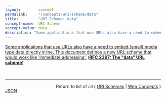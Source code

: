 ```yaml
---
layout:        concept
permalink:     "/concepts/uri-scheme/data"
title:         "URI Scheme: data"
concept-name:  URI Scheme
concept-value: data
description: "Some applications that use URLs also have a need to embed (small) media type data directly inline. This document defines a new URL scheme that would work like 'immediate addressing'."
---
```


[Some applications that use URLs also have a need to embed (small) media type data directly inline. This document defines a new URL scheme that would work like 'immediate addressing'.](http://tools.ietf.org/html/rfc2397#section-2 "Read documentation for URI Scheme &#34;data&#34;") (**[RFC 2397: The "data" URL scheme](/specs/IETF/RFC/2397 "A new URL scheme, &#34;data&#34;, is defined. It allows inclusion of small data items as &#34;immediate&#34; data, as if it had been included externally.")**)

<br/>
<hr/>

<p style="float : left"><a href="./data.json" title="JSON representing this particular Web Concept value">JSON</a></p>
<p style="text-align: right">Return to list of all ( <a href="../uri-scheme/">URI Schemes</a> | <a href="../">Web Concepts</a> )</p>
